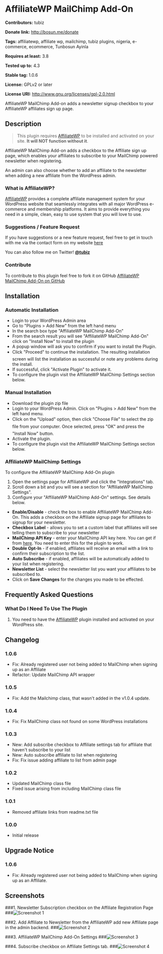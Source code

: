 # AffiliateWP MailChimp Add-On #
**Contributors:** tubiz

**Donate link:** http://bosun.me/donate

**Tags:** affiliatewp, affiliate wp, mailchimp, tubiz plugins, nigeria, e-commerce, ecommerce, Tunbosun Ayinla

**Requires at least:** 3.8

**Tested up to:** 4.3

**Stable tag:** 1.0.6

**License:** GPLv2 or later

**License URI:** http://www.gnu.org/licenses/gpl-2.0.html


AffiliateWP MailChimp Add-on adds a newsletter signup checkbox to your AffiliateWP affiliates sign up page.




## Description ##

> This plugin requires [AffiliateWP](http://affiliatewp.com/) to be installed and activated on your site. <strong>It will NOT function without it</strong>.

AffiliateWP MailChimp Add-on adds a checkbox to the Affiliate sign up page, which enables your affiliates to subscribe to your MailChimp powered newsletter when registering.

An admin can also choose whether to add an affiliate to the newsletter when adding a new affiliate from the WordPress admin.


### What is AffiliateWP? ###

[AffiliateWP](http://affiliatewp.com/) provides a complete affiliate management system for your WordPress website that seamlessly integrates with all major WordPress e-commerce and membership platforms. It aims to provide everything you need in a simple, clean, easy to use system that you will love to use.



### Suggestions / Feature Request ###

If you have suggestions or a new feature request, feel free to get in touch with me via the contact form on my website [here](http://bosun.me/get-in-touch/)

You can also follow me on Twitter! **[@tubiz](http://twitter.com/tubiz)**


### Contribute ###
To contribute to this plugin feel free to fork it on GitHub [AffiliateWP MailChimp Add-On on GitHub](https://github.com/tubiz/affiliatewp-mailchimp-add-on)




## Installation ##

### Automatic Installation ###
* 	Login to your WordPress Admin area
* 	Go to "Plugins > Add New" from the left hand menu
* 	In the search box type "AffiliateWP MailChimp Add-On"
*	From the search result you will see "AffiliateWP MailChimp Add-On" click on "Install Now" to install the plugin
*	A popup window will ask you to confirm if you want to install the Plugin.
* Click "Proceed" to continue the installation. The resulting installation screen will list the installation as successful or note any problems during the install.
* If successful, click "Activate Plugin" to activate it.
* To configure the plugin visit the AffiliateWP MailChimp Settings section below.

### Manual Installation ###
* 	Download the plugin zip file
* 	Login to your WordPress Admin. Click on "Plugins > Add New" from the left hand menu.
*  Click on the "Upload" option, then click "Choose File" to select the zip file from your computer. Once selected, press "OK" and press the "Install Now" button.
*  	Activate the plugin.
* 	To configure the plugin visit the AffiliateWP MailChimp Settings section below.


### AffiliateWP MailChimp Settings ###
To configure the AffiliateWP MailChimp Add-On plugin
1. 	Open the settings page for AffiliateWP and click the "Integrations" tab.
2. 	Scroll down a bit and you will see a section for "AffiliateWP MailChimp Settings".
2.	Configure your "AffiliateWP MailChimp Add-On" settings. See details below.


* __Enable/Disable__ - check the box to enable AffiliateWP MailChimp Add-On. This adds a checkbox on the Affiliate signup page for affiliates to signup for your newsletter.
* __Checkbox Label__ - allows you to set a custom label that affiliates will see telling them to subscribe to your newsletter
* __MailChimp API Key__ - enter your MailChimp API key here. You can get if from [here](https://us2.admin.mailchimp.com/account/api/https://us2.admin.mailchimp.com/account/api/). You need to enter this for the plugin to work.
* __Double Opt-In__  - if enabled, affiliates will receive an email with a link to confirm their subscription to the list.
* __Auto Subscribe__  - if enabled, affiliates will be automatically added to your list when registering.
* __Newsletter List__ - select the newsletter list you want your affiliates to be subscribed to.
* Click on __Save Changes__ for the changes you made to be effected.


## Frequently Asked Questions ##

### What Do I Need To Use The Plugin ###

1.	You need to have the [AffiliateWP](http://affiliatewp.com/) plugin installed and activated on your WordPress site.



## Changelog ##

### 1.0.6 ###
*	Fix: Already registered user not being added to MailChimp when signing up as an Affiliate
* 	Refactor: Update MailChimp API wrapper

### 1.0.5 ###
*	Fix: Add the Mailchimp class, that wasn't added in the v1.0.4 update.

### 1.0.4 ###
*	Fix: Fix MailChimp class not found on some WordPress installations

### 1.0.3 ###
*   New: Add subscribe checkbox to Affiliate settings tab for affiliate that haven't subscribe to your list
*	New: Auto subscribe affiliate to list when registering
*   Fix: Fix issue adding affiliate to list from admin page

### 1.0.2 ###
*	Updated MailChimp class file
*	Fixed issue arising from including MailChimp class file

### 1.0.1 ###
*	Removed affiliate links from readme.txt file

### 1.0.0 ###
*   Initial release



## Upgrade Notice ##

### 1.0.6 ###
*  Fix: Already registered user not being added to MailChimp when signing up as an Affiliate.





## Screenshots ##


###1. Newsletter Subscription checkbox on the Affiliate Registration Page
###![Screenshot 1](https://dl.dropboxusercontent.com/u/28591673/affiliatewp-mailchimp-addon/screenshot-1.png)

###2. Add Affiliate to Newsletter from the AffiliateWP add new Affiliate page in the admin backend.
###![Screenshot 2](https://dl.dropboxusercontent.com/u/28591673/affiliatewp-mailchimp-addon/screenshot-2.png)

###3. AffiliateWP MailChimp Add-On Settings
###![Screenshot 3](https://dl.dropboxusercontent.com/u/28591673/affiliatewp-mailchimp-addon/screenshot-3.png)


###4. Subscribe checkbox on Affiliate Settings tab.
###![Screenshot 4](https://dl.dropboxusercontent.com/u/28591673/affiliatewp-mailchimp-addon/screenshot-4.png)